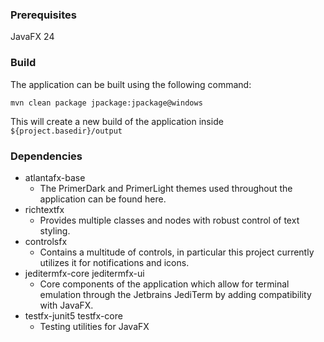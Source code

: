 ### Prerequisites
JavaFX 24


### Build
The application can be built using the following command:

`mvn clean package jpackage:jpackage@windows `

This will create a new build of the application inside `${project.basedir}/output`

### Dependencies
- atlantafx-base 
  - The PrimerDark and PrimerLight themes used throughout the application can be found here.
- richtextfx
  - Provides multiple classes and nodes with robust control of text styling.
- controlsfx
  - Contains a multitude of controls, in particular this project currently utilizes it for notifications and icons.
- jeditermfx-core jeditermfx-ui
  - Core components of the application which allow for terminal emulation through the Jetbrains JediTerm by adding compatibility with JavaFX.
- testfx-junit5 testfx-core
  - Testing utilities for JavaFX
